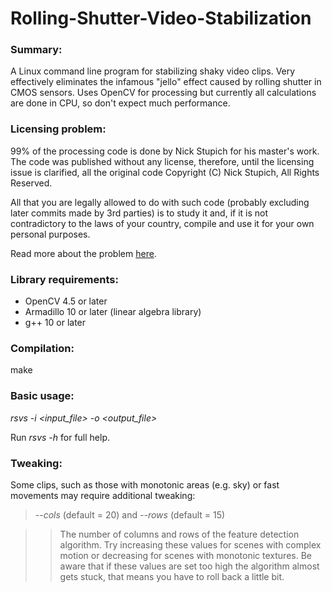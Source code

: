Rolling-Shutter-Video-Stabilization
===================================

### Summary:

A Linux command line program for stabilizing shaky video clips. Very effectively eliminates the infamous "jello" effect caused by rolling shutter in CMOS sensors. Uses OpenCV for processing but currently all calculations are done in CPU, so don't expect much performance.

### Licensing problem:

99% of the processing code is done by Nick Stupich for his master's work. The code was published without any license, therefore, until the licensing issue is clarified, all the original code Copyright (C) Nick Stupich, All Rights Reserved.

All that you are legally allowed to do with such code (probably excluding later commits made by 3rd parties) is to study it and, if it is not contradictory to the laws of your country, compile and use it for your own personal purposes.

Read more about the problem [here](https://www.gnu.org/licenses/license-list.html#NoLicense).

### Library requirements:

* OpenCV 4.5 or later
* Armadillo 10 or later (linear algebra library)
* g++ 10 or later

### Compilation:

make

### Basic usage:

*rsvs -i <input_file> -o <output_file>*

Run *rsvs -h* for full help.

### Tweaking: ###

Some clips, such as those with monotonic areas (e.g. sky) or fast movements may require additional tweaking:

> *\--cols* (default = 20) and *\--rows* (default = 15)

>> The number of columns and rows of the feature detection algorithm. Try increasing these values for scenes with complex motion or decreasing for scenes with monotonic textures. Be aware that if these values are set too high the algorithm almost gets stuck, that means you have to roll back a little bit.
